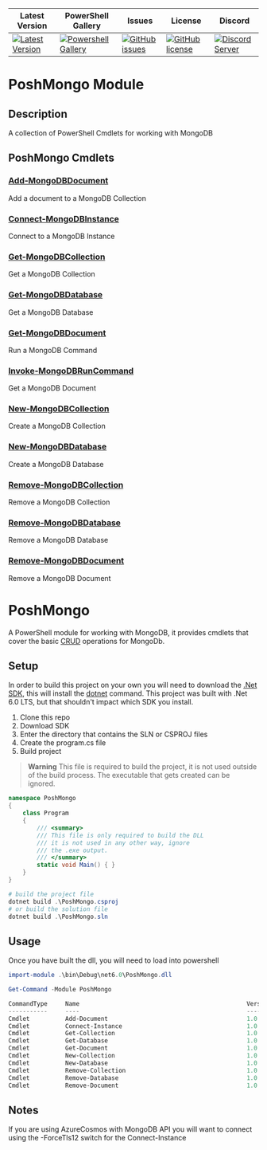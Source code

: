 | Latest Version | PowerShell Gallery | Issues | License | Discord |
|-----------------|----------------|----------------|----------------|----------------|
| [![Latest Version](https://img.shields.io/github/v/tag/PoshMongo/PoshMongo)](https://github.com/PoshMongo/PoshMongo/tags) | [![Powershell Gallery](https://img.shields.io/powershellgallery/dt/PoshMongo)](https://www.powershellgallery.com/packages/PoshMongo) | [![GitHub issues](https://img.shields.io/github/issues/PoshMongo/PoshMongo)](https://github.com/PoshMongo/PoshMongo/issues) | [![GitHub license](https://img.shields.io/github/license/PoshMongo/PoshMongo)](https://github.com/PoshMongo/PoshMongo/blob/master/LICENSE) | [![Discord Server](https://assets-global.website-files.com/6257adef93867e50d84d30e2/636e0b5493894cf60b300587_full_logo_white_RGB.svg)](https://discord.com/channels/1044305359021555793/1044305460729225227) |
# PoshMongo Module

## Description

A collection of PowerShell Cmdlets for working with MongoDB

## PoshMongo Cmdlets

### [Add-MongoDBDocument](Docs/Add-MongoDBDocument.md)

Add a document to a MongoDB Collection

### [Connect-MongoDBInstance](Docs/Connect-MongoDBInstance.md)

Connect to a MongoDB Instance

### [Get-MongoDBCollection](Docs/Get-MongoDBCollection.md)

Get a MongoDB Collection

### [Get-MongoDBDatabase](Docs/Get-MongoDBDatabase.md)

Get a MongoDB Database

### [Get-MongoDBDocument](Docs/Get-MongoDBDocument.md)

Run a MongoDB Command

### [Invoke-MongoDBRunCommand](Docs/Invoke-MongoDBRunCommand.md)

Get a MongoDB Document

### [New-MongoDBCollection](Docs/New-MongoDBCollection.md)

Create a MongoDB Collection

### [New-MongoDBDatabase](Docs/New-MongoDBDatabase.md)

Create a MongoDB Database

### [Remove-MongoDBCollection](Docs/Remove-MongoDBCollection.md)

Remove a MongoDB Collection

### [Remove-MongoDBDatabase](Docs/Remove-MongoDBDatabase.md)

Remove a MongoDB Database

### [Remove-MongoDBDocument](Docs/Remove-MongoDBDocument.md)

Remove a MongoDB Document

# PoshMongo

A PowerShell module for working with MongoDB, it provides cmdlets that cover the basic [CRUD](https://www.mongodb.com/developer/languages/csharp/csharp-crud-tutorial/) operations for MongoDb.

## Setup

In order to build this project on your own you will need to download the [.Net SDK](https://dotnet.microsoft.com/en-us/download), this will install the [dotnet](https://learn.microsoft.com/en-us/dotnet/core/tools/dotnet) command. This project was built with .Net 6.0 LTS, but that shouldn't impact which SDK you install.

1. Clone this repo
2. Download SDK
3. Enter the directory that contains the SLN or CSPROJ files
4. Create the program.cs file
5. Build project

> **Warning**
> This file is required to build the project, it is not used outside of the build process. The executable that gets created can be ignored.

```csharp
namespace PoshMongo
{
    class Program
    {
        /// <summary>
        /// This file is only required to build the DLL
        /// it is not used in any other way, ignore
        /// the .exe output.
        /// </summary>
        static void Main() { }
    }
}
```

```powershell
# build the project file
dotnet build .\PoshMongo.csproj
# or build the solution file
dotnet build .\PoshMongo.sln
```

## Usage

Once you have built the dll, you will need to load into powershell

```powershell
import-module .\bin\Debug\net6.0\PoshMongo.dll

Get-Command -Module PoshMongo

CommandType     Name                                               Version    Source
-----------     ----                                               -------    ------
Cmdlet          Add-Document                                       1.0.0.0    PoshMongo
Cmdlet          Connect-Instance                                   1.0.0.0    PoshMongo
Cmdlet          Get-Collection                                     1.0.0.0    PoshMongo
Cmdlet          Get-Database                                       1.0.0.0    PoshMongo
Cmdlet          Get-Document                                       1.0.0.0    PoshMongo
Cmdlet          New-Collection                                     1.0.0.0    PoshMongo
Cmdlet          New-Database                                       1.0.0.0    PoshMongo
Cmdlet          Remove-Collection                                  1.0.0.0    PoshMongo
Cmdlet          Remove-Database                                    1.0.0.0    PoshMongo
Cmdlet          Remove-Document                                    1.0.0.0    PoshMongo
```

## Notes

If you are using AzureCosmos with MongoDB API you will want to connect using the -ForceTls12 switch for the Connect-Instance
